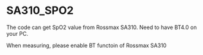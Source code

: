 # SA310_SPO2
The code can get SpO2 value from Rossmax SA310.
Need to have BT4.0 on your PC.

When measuring, please enable BT functoin of Rossmax SA310 

